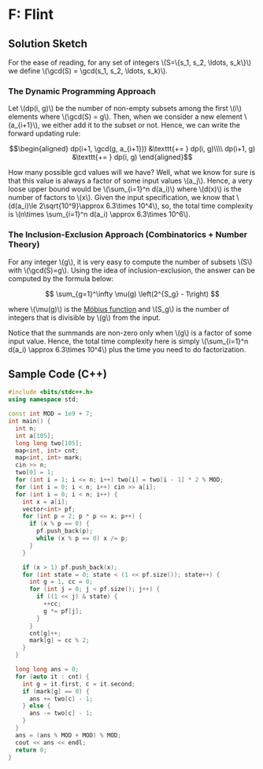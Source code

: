 # F: Flint
## Solution Sketch

For the ease of reading, for any set of integers \\(S=\\{s_1, s_2, \ldots, s_k\\}\\) we define \\(\gcd(S) = \gcd(s_1, s_2, \ldots, s_k)\\).

### The Dynamic Programming Approach

Let \\(dp(i, g)\\) be the number of non-empty subsets among the first \\(i\\) elements where \\(\gcd(S) = g\\).
Then, when we consider a new element \\(a_{i+1}\\), we either add it to the subset or not. Hence, we can write the forward updating rule:

$$\begin{aligned}
dp(i+1, \gcd(g, a_{i+1})) &\texttt{+= }  dp(i, g)\\\\
dp(i+1, g) &\texttt{+= } dp(i, g)
\end{aligned}$$

How many possible gcd values will we have? Well, what we know for sure is that this value is always a factor of some input values \\(a_j\\). Hence, a very loose upper bound would be \\(\sum_{i=1}^n d(a_i)\\) where \\(d(x)\\) is the number of factors to \\(x\\). Given the input specification, we know that \\(d(a_i)\le 2\sqrt{10^9}\approx 6.3\times 10^4\\), so, the total time complexity is \\(n\times \sum_{i=1}^n d(a_i) \approx 6.3\times 10^6\\).


### The Inclusion-Exclusion Approach (Combinatorics + Number Theory)

For any integer \\(g\\), it is very easy to compute the number of subsets \\(S\\) with \\(\gcd(S)=g\\). Using the idea of inclusion-exclusion, the answer can be computed by the formula below:

$$
\sum_{g=1}^\infty \mu(g) \left(2^{S_g} - 1\right)
$$

where \\(\mu(g)\\) is the [Möbius function](https://en.wikipedia.org/wiki/M%C3%B6bius_function) and \\(S_g\\) is the number of integers that is divisible by \\(g\\) from the input.

Notice that the summands are non-zero only when \\(g\\) is a factor of some input value. Hence, the total time complexity here is simply \\(\sum_{i=1}^n d(a_i) \approx 6.3\times 10^4\\) plus the time you need to do factorization.

## Sample Code (C++)

```c++
#include <bits/stdc++.h>
using namespace std;

const int MOD = 1e9 + 7;
int main() {
  int n;
  int a[105];
  long long two[105];
  map<int, int> cnt;
  map<int, int> mark;
  cin >> n;
  two[0] = 1;
  for (int i = 1; i <= n; i++) two[i] = two[i - 1] * 2 % MOD;
  for (int i = 0; i < n; i++) cin >> a[i];
  for (int i = 0; i < n; i++) {
    int x = a[i];
    vector<int> pf;
    for (int p = 2; p * p <= x; p++) {
      if (x % p == 0) {
        pf.push_back(p);
        while (x % p == 0) x /= p;
      }
    }

    if (x > 1) pf.push_back(x);
    for (int state = 0; state < (1 << pf.size()); state++) {
      int g = 1, cc = 0;
      for (int j = 0; j < pf.size(); j++) {
        if ((1 << j) & state) {
          ++cc;
          g *= pf[j];
        }
      }
      cnt[g]++;
      mark[g] = cc % 2;
    }
  }

  long long ans = 0;
  for (auto it : cnt) {
    int g = it.first, c = it.second;
    if (mark[g] == 0) {
      ans += two[c] - 1;
    } else {
      ans -= two[c] - 1;
    }
  }
  ans = (ans % MOD + MOD) % MOD;
  cout << ans << endl;
  return 0;
}
```